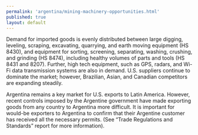 ```yaml
---
permalink: 'argentina/mining-machinery-opportunities.html'
published: true
layout: default
---
```

Demand for imported goods is evenly distributed between large digging, leveling, scraping, excavating, quarrying, and earth moving equipment (HS 8430), and equipment for sorting, screening, separating, washing, crushing, and grinding (HS 8474), including healthy volumes of parts and tools (HS 8431 and 8207). Further, high tech equipment, such as GPS, radars, and Wi-Fi data transmission systems are also in demand. U.S. suppliers continue to dominate the market; however, Brazilian, Asian, and Canadian competitors are expanding steadily.

Argentina remains a key market for U.S. exports to Latin America. However, recent controls imposed by the Argentine government have made exporting goods from any country to Argentina more difficult. It is important for would-be exporters to Argentina to confirm that their Argentine customer has received all the necessary permits. (See “Trade Regulations and Standards” report for more information).
